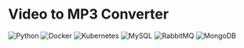# Video to MP3 Converter

![Python](https://img.shields.io/badge/Python-3776AB.svg?logo=Python&logoColor=white) ![Docker](https://img.shields.io/badge/Docker-2496ED.svg?logo=Docker&logoColor=white) ![Kubernetes](https://img.shields.io/badge/Kubernetes-326CE5.svg?logo=Kubernetes&logoColor=white) ![MySQL](https://img.shields.io/badge/MySQL-4479A1.svg?logo=MySQL&logoColor=white) ![RabbitMQ](https://img.shields.io/badge/RabbitMQ-FF6600.svg?logo=RabbitMQ&logoColor=white) ![MongoDB](https://img.shields.io/badge/MongoDB-47A248.svg?logo=MongoDB&logoColor=white)
